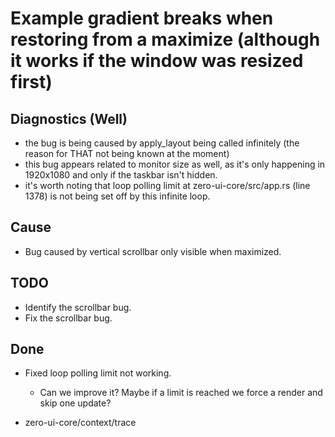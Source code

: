 # Example gradient breaks when restoring from a maximize (although it works if the window was resized first)

## Diagnostics (Well)
* the bug is being caused by apply_layout being called infinitely (the reason for THAT not being known at the moment)
* this bug appears related to monitor size as well, as it's only happening in 1920x1080 and only if the taskbar isn't hidden.
* it's worth noting that loop polling limit at zero-ui-core/src/app.rs (line 1378) is not being set off by this infinite loop.

## Cause
* Bug caused by vertical scrollbar only visible when maximized. 

## TODO

* Identify the scrollbar bug.
* Fix the scrollbar bug.

## Done

* Fixed loop polling limit not working.
  - Can we improve it? Maybe if a limit is reached we force a render and skip one update?

* zero-ui-core/context/trace